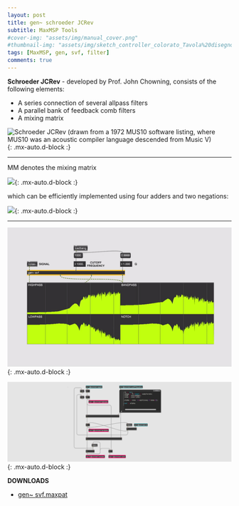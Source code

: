 ```yaml
---
layout: post
title: gen~ schroeder JCRev
subtitle: MaxMSP Tools
#cover-img: "assets/img/manual_cover.png"
#thumbnail-img: "assets/img/sketch_controller_colorato_Tavola%20disegno%201.png"
tags: [MaxMSP, gen, svf, filter]
comments: true
---
```


**Schroeder JCRev** - developed by Prof. John Chowning, consists of the following elements:

- A series connection of several allpass filters
- A parallel bank of feedback comb filters
- A mixing matrix

![Schroeder JCRev (drawn from a 1972 MUS10 software listing, where MUS10 was an acoustic compiler language descended from Music V)](http://www.dsprelated.com/josimages_new/pasp/img706.png){: .mx-auto.d-block :}

________


MM denotes the mixing matrix

![](http://www.dsprelated.com/josimages_new/pasp/img709.png){: .mx-auto.d-block :}


which can be efficiently implemented using four adders and two negations:


![](http://www.dsprelated.com/josimages_new/pasp/img710.png){: .mx-auto.d-block :}

________

![](https://github.com/Velitch/velitch/blob/main/assets/img/img_maxmsp/gen~%20svf.gif?raw=true){: .mx-auto.d-block :}

![](https://github.com/Velitch/velitch/blob/main/assets/img/img_maxmsp/dsp~%20svf.png?raw=true){: .mx-auto.d-block :}

**DOWNLOADS**

  - [gen~ svf.maxpat](https://github.com/Velitch/BN_Musica_Elettronica/tree/main/IBN/COME-05-informatica-musicale-IBN/Filtri_gen/svf)
